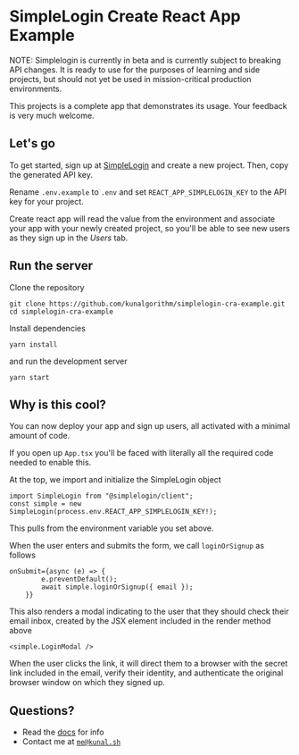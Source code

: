 # SimpleLogin Create React App Example

NOTE: Simplelogin is currently in beta and is currently subject to breaking API changes. It is ready to use for the purposes of learning and side projects, but should not yet be used in mission-critical production environments.

This projects is a complete app that demonstrates its usage. Your feedback is very much welcome.

## Let's go

To get started, sign up at [SimpleLogin](https://simplelog.in/) and create a new project. Then, copy the generated API key.

Rename `.env.example` to `.env` and set `REACT_APP_SIMPLELOGIN_KEY` to the API key for your project.

Create react app will read the value from the environment and associate your app with your newly created project, so you'll be able to see new users as they sign up in the _Users_ tab.

## Run the server

Clone the repository

```
git clone https://github.com/kunalgorithm/simplelogin-cra-example.git
cd simplelogin-cra-example
```

Install dependencies

```
yarn install
```

and run the development server

```
yarn start
```

## Why is this cool?

You can now deploy your app and sign up users, all activated with a minimal amount of code.

If you open up `App.tsx` you'll be faced with literally all the required code needed to enable this.

At the top, we import and initialize the SimpleLogin object

```tsx
import SimpleLogin from "@simplelogin/client";
const simple = new SimpleLogin(process.env.REACT_APP_SIMPLELOGIN_KEY!);
```

This pulls from the environment variable you set above.

When the user enters and submits the form, we call `loginOrSignup` as follows

```tsx
onSubmit={async (e) => {
        e.preventDefault();
        await simple.loginOrSignup({ email });
    }}
```

This also renders a modal indicating to the user that they should check their email inbox, created by the JSX element included in the render method above

```tsx
<simple.LoginModal />
```

When the user clicks the link, it will direct them to a browser with the secret link included in the email, verify their identity, and authenticate the original browser window on which they signed up.

## Questions?

- Read the [docs](https://simplelog.in/docs) for info
- Contact me at [`me@kunal.sh`](mailto:me@kunal.sh)
